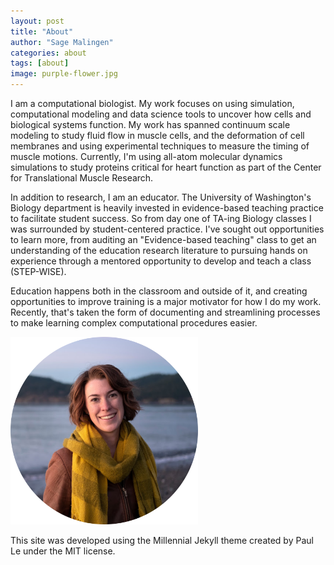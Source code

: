 ```yaml
---
layout: post
title: "About"
author: "Sage Malingen"
categories: about
tags: [about]
image: purple-flower.jpg
---
```


I am a computational biologist. My work focuses on using simulation, computational modeling and data science tools to uncover how cells and biological systems function. My work has spanned continuum scale modeling to study fluid flow in muscle cells, and the deformation of cell membranes and using experimental techniques to measure the timing of muscle motions. Currently, I'm using all-atom molecular dynamics simulations to study proteins critical for heart function as part of the Center for Translational Muscle Research.

In addition to research, I am an educator. The University of Washington's Biology department is heavily invested in evidence-based teaching practice to facilitate student success. So from day one of TA-ing Biology classes I was surrounded by student-centered practice. I've sought out opportunities to learn more, from auditing an "Evidence-based teaching" class to get an understanding of the education research literature to pursuing hands on experience through a mentored opportunity to develop and teach a class (STEP-WISE).

Education happens both in the classroom and outside of it, and creating opportunities to improve training is a major motivator for how I do my work. Recently, that's taken the form of documenting and streamlining processes to make learning complex computational procedures easier.

<img src="assets/img/roundHeadshot.png" height="300" width="300" alt="Photo of the author.">

This site was developed using the Millennial Jekyll theme created by Paul Le under the MIT license.
